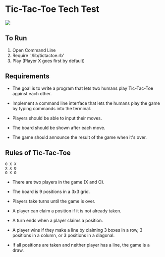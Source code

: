 # Tic-Tac-Toe Tech Test

<a href="https://codeclimate.com/github/Ben-893/tic-tac-toe/maintainability"><img src="https://api.codeclimate.com/v1/badges/e48960bcc81e41a6f756/maintainability" /></a>

## To Run
1. Open Command Line
2. Require './lib/tictactoe.rb'
3. Play (Player X goes first by default)

## Requirements

- The goal is to write a program that lets two humans play Tic-Tac-Toe against each other.

- Implement a command line interface that lets the humans play the game by typing commands into the terminal.

- Players should be able to input their moves.

- The board should be shown after each move.

- The game should announce the result of the game when it's over.

## Rules of Tic-Tac-Toe
```
O X X
X X O
O X O
```
- There are two players in the game (X and O).

- The board is 9 positions in a 3x3 grid.

- Players take turns until the game is over.

- A player can claim a position if it is not already taken.

- A turn ends when a player claims a position.

- A player wins if they make a line by claiming 3 boxes in a row, 3 positions in a column, or 3 positions in a diagonal.

- If all positions are taken and neither player has a line, the game is a draw.